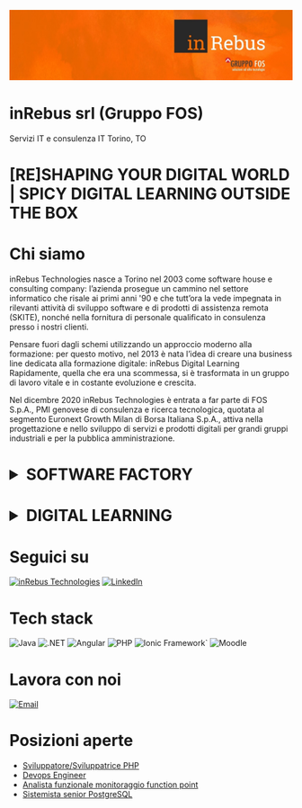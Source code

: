 ![InRebus Technologies](https://github.com/InRebusRecruiting2023/inRebusRecruiting2023/blob/dd3015dce4f0b4370b8f417979a8996fb57b0f0b/linkedin%20copertina.png) 

# inRebus srl (Gruppo FOS)
Servizi IT e consulenza IT Torino, TO

# [RE]SHAPING YOUR DIGITAL WORLD | SPICY DIGITAL LEARNING OUTSIDE THE BOX

# Chi siamo
inRebus Technologies nasce a Torino nel 2003 come software house e consulting company: l’azienda prosegue un cammino nel settore informatico che risale ai primi anni '90 e che tutt’ora la vede impegnata in rilevanti attività di sviluppo software e di prodotti di assistenza remota (SKITE), nonché nella fornitura di personale qualificato in consulenza presso i nostri clienti.
 
Pensare fuori dagli schemi utilizzando un approccio moderno alla formazione: per questo motivo, nel 2013 è nata l’idea di creare una business line dedicata alla formazione digitale: inRebus Digital Learning
Rapidamente, quella che era una scommessa, si è trasformata in un gruppo di lavoro vitale e in costante evoluzione e crescita.
 
Nel dicembre 2020 inRebus Technologies è entrata a far parte di FOS S.p.A., PMI genovese di consulenza e ricerca tecnologica, quotata al segmento Euronext Growth Milan di Borsa Italiana S.p.A., attiva nella progettazione e nello sviluppo di servizi e prodotti digitali per grandi gruppi industriali e per la pubblica amministrazione. 

# <details> <summary>SOFTWARE FACTORY</summary>to design and implement digital data driven solutions Software Architecture, Design Responsive Web App Mobile, Applications Advanced CMS, CRM Integration Remote Technical Assistance solutions, ERP software applications, DWH design and implementation,Business Data Dashboard

# <details> <summary>DIGITAL LEARNING</summary>to design and provide customized digital learning solutions: Commercial and technical training, Mandatory corporate training, Product launch support, Video-lessons and teasers, Interactive video tutorial, Smart Video, Blended training projects, Learning gamification design, Assessment tools design, Custom LMS development

# Seguici su
[![inRebus Technologies](https://img.shields.io/badge/Website-ffa500.svg?style=for-the-badge&logo=readthedocs&logoColor=black)](https://www.inrebus.it/)
[![LinkedIn](https://img.shields.io/badge/linkedin-%230077B5.svg?style=for-the-badge&logo=linkedin&logoColor=white)](https://www.linkedin.com/company/inrebus-s.r.l./about/)

# Tech stack
![Java](https://img.shields.io/badge/Java-ED8B00?style=for-the-badge&logo=java&logoColor=white)
![.NET](https://img.shields.io/badge/.NET-512BD4?style=for-the-badge&logo=dot-net&logoColor=white)
![Angular](https://img.shields.io/badge/Angular-DD0031?style=for-the-badge&logo=angular&logoColor=white)
![PHP](https://img.shields.io/badge/PHP-777BB4?style=for-the-badge&logo=php&logoColor=white)
![Ionic Framework](https://img.shields.io/badge/Ionic_Framework-3880FF?style=for-the-badge&logo=ionic&logoColor=white)`
![Moodle](https://img.shields.io/badge/Moodle-FF9900?style=for-the-badge&logo=moodle&logoColor=white)

# Lavora con noi
[![Email](https://img.shields.io/badge/hrm@inrebus.it-ffa500.svg?style=for-the-badge&logo=gmail&logoColor=black)](hrm@inrebus.it)

# Posizioni aperte
- [Sviluppatore/Sviluppatrice PHP](https://www.iprogrammatori.it/lavoro/ricerca_sviluppatore-sviluppatrice-php-torino_152316.aspx)
- [Devops Engineer](https://www.iprogrammatori.it/lavoro/ricerca_devops-engineer-roma_152366.aspx)
- [Analista funzionale monitoraggio function point](https://www.iprogrammatori.it/lavoro/ricerca_analista-funzionale-roma_152677.aspx)
- [Sistemista senior PostgreSQL](https://www.iprogrammatori.it/lavoro/ricerca_sistemista-senior-postgresql-roma_152644.aspx)
